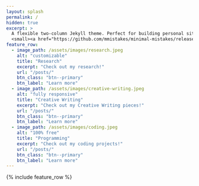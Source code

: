 ```yaml
---
layout: splash
permalink: /
hidden: true
excerpt: >
  A flexible two-column Jekyll theme. Perfect for building personal sites, blogs, and portfolios.<br />
  <small><a href="https://github.com/mmistakes/minimal-mistakes/releases/tag/4.24.0">Latest release v4.24.0</a></small>
feature_row:
  - image_path: /assets/images/research.jpeg
    alt: "customizable"
    title: "Research"
    excerpt: "Check out my research!"
    url: "/posts/"
    btn_class: "btn--primary"
    btn_label: "Learn more"
  - image_path: /assets/images/creative-writing.jpeg
    alt: "fully responsive"
    title: "Creative Writing"
    excerpt: "Check out my Creative Writing pieces!"
    url: "/posts/"
    btn_class: "btn--primary"
    btn_label: "Learn more"
  - image_path: /assets/images/coding.jpeg
    alt: "100% free"
    title: "Programming"
    excerpt: "Check out my coding projects!"
    url: "/posts/"
    btn_class: "btn--primary"
    btn_label: "Learn more"      
---
```


{% include feature_row %}